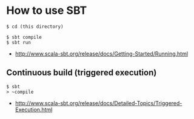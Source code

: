 How to use SBT
==============

    $ cd (this directory)

    $ sbt compile
    $ sbt run

  * http://www.scala-sbt.org/release/docs/Getting-Started/Running.html

Continuous build (triggered execution)
--------------------------------------

    $ sbt
    > ~compile

  * http://www.scala-sbt.org/release/docs/Detailed-Topics/Triggered-Execution.html
